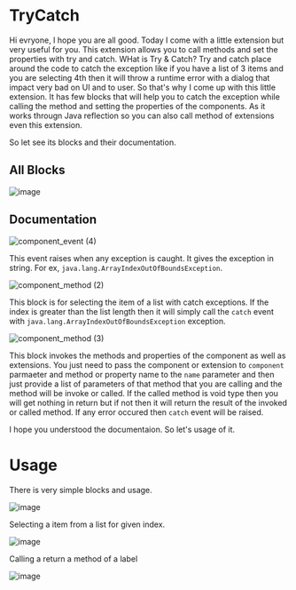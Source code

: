 # TryCatch

Hi evryone, I hope you are all good. Today I come with a little extension but very useful for you. This extension allows you to call methods and set the properties with try and catch. WHat is Try & Catch? Try and catch place around the code to catch the exception like if you have a list of 3 items and you are selecting 4th then it will throw a runtime error with a dialog that impact very bad on UI and to user. So that's why I come up with this little extension. It has few blocks that will help you to catch the exception while calling the method and setting the properties of the components. As it works througn Java reflection so you can also call method of extensions even this extension.

So let see its blocks and their documentation.

## All Blocks

![image](https://user-images.githubusercontent.com/74917290/126427522-c1899b71-d8e6-431e-a4bb-cf84e0306b60.png)

## Documentation

![component_event (4)](https://user-images.githubusercontent.com/74917290/126427597-b1d1dac1-388f-4692-aade-1a09956c0745.png)

This event raises when any exception is caught. It gives the exception in string. For ex, `java.lang.ArrayIndexOutOfBoundsException`.

![component_method (2)](https://user-images.githubusercontent.com/74917290/126427707-504a8107-5dc8-4cbe-86d2-26e50d4065f5.png)

This block is for selecting the item of a list with catch exceptions. If the index is greater than the list length then it will simply call the `catch` event with `java.lang.ArrayIndexOutOfBoundsException` exception.

![component_method (3)](https://user-images.githubusercontent.com/74917290/126427711-4c60bcea-f30f-4814-a155-0317eeac521f.png)

This block invokes the methods and properties of the component as well as extensions. You just need to pass the component or extension to `component` parmaeter and method or property name to the `name` parameter and then just provide a list of parameters of that method that you are calling and the method will be invoke or called. If the called method is void type then you will get nothing in return but if not then it will return the result of the invoked or called method. If any error occured then `catch` event will be raised.

I hope you understood the documentaion. So let's usage of it.

# Usage

There is very simple blocks and usage.

![image](https://user-images.githubusercontent.com/74917290/126428564-5ad62852-1902-4bef-9e1b-f3eac7c253a1.png)

Selecting a item from a list for given index.

![image](https://user-images.githubusercontent.com/74917290/126428802-b9efd46b-33bc-4e02-8176-77de12eb4aad.png)

Calling a return a method of a label

![image](https://user-images.githubusercontent.com/74917290/126428677-dea26e28-9dc5-48e1-965c-062695cef847.png)


